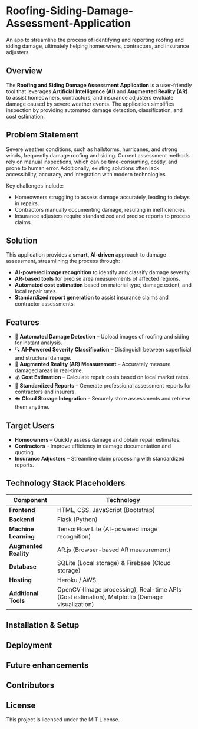 # Roofing-Siding-Damage-Assessment-Application
An app to streamline the process of identifying and reporting roofing and siding damage, ultimately helping homeowners, contractors, and insurance adjusters.

## Overview
The **Roofing and Siding Damage Assessment Application** is a user-friendly tool that leverages **Artificial Intelligence (AI)** and **Augmented Reality (AR)** to assist homeowners, contractors, and insurance adjusters evaluate damage caused by severe weather events. The application simplifies inspection by providing automated damage detection, classification, and cost estimation.

## Problem Statement
Severe weather conditions, such as hailstorms, hurricanes, and strong winds, frequently damage roofing and siding. Current assessment methods rely on manual inspections, which can be time-consuming, costly, and prone to human error. Additionally, existing solutions often lack accessibility, accuracy, and integration with modern technologies.

Key challenges include:
- Homeowners struggling to assess damage accurately, leading to delays in repairs.
- Contractors manually documenting damage, resulting in inefficiencies.
- Insurance adjusters require standardized and precise reports to process claims.

## Solution
This application provides a **smart, AI-driven** approach to damage assessment, streamlining the process through:
- **AI-powered image recognition** to identify and classify damage severity.
- **AR-based tools** for precise area measurements of affected regions.
- **Automated cost estimation** based on material type, damage extent, and local repair rates.
- **Standardized report generation** to assist insurance claims and contractor assessments.

## Features
- 📸 **Automated Damage Detection** – Upload images of roofing and siding for instant analysis.
- 🔍 **AI-Powered Severity Classification** – Distinguish between superficial and structural damage.
- 📏 **Augmented Reality (AR) Measurement** – Accurately measure damaged areas in real-time.
- 💰 **Cost Estimation** – Calculate repair costs based on local market rates.
- 📑 **Standardized Reports** – Generate professional assessment reports for contractors and insurers.
- ☁️ **Cloud Storage Integration** – Securely store assessments and retrieve them anytime.

## Target Users
- **Homeowners** – Quickly assess damage and obtain repair estimates.
- **Contractors** – Improve efficiency in damage documentation and quoting.
- **Insurance Adjusters** – Streamline claim processing with standardized reports.

## Technology Stack **Placeholders**
| Component     | Technology |
|--------------|------------|
| **Frontend** | HTML, CSS, JavaScript (Bootstrap) |
| **Backend** | Flask (Python) |
| **Machine Learning** | TensorFlow Lite (AI-powered image recognition) |
| **Augmented Reality** | AR.js (Browser-based AR measurement) |
| **Database** | SQLite (Local storage) & Firebase (Cloud storage) |
| **Hosting** | Heroku / AWS |
| **Additional Tools** | OpenCV (Image processing), Real-time APIs (Cost estimation), Matplotlib (Damage visualization) |

## Installation & Setup

## Deployment

## Future enhancements

## Contributors

## License
This project is licensed under the MIT License.
